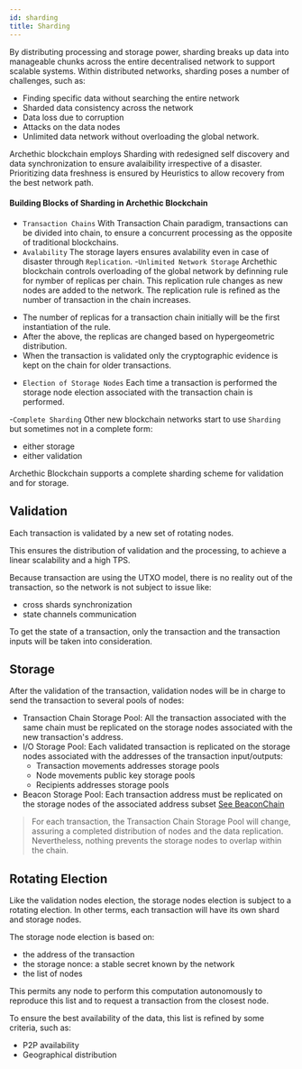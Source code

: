 ```yaml
---
id: sharding
title: Sharding
---
```

By distributing processing and storage power, sharding breaks up data into manageable chunks across the entire decentralised network to support scalable systems.
Within distributed networks, sharding poses a number of challenges, such as: 
* Finding specific data without searching the entire network 
* Sharded data consistency across the network 
* Data loss due to corruption 
* Attacks on the data nodes 
* Unlimited data network without overloading the global network.

Archethic blockchain employs Sharding with redesigned self discovery and data synchronization to ensure avalaibility irrespective of a disaster.
Prioritizing data freshness is ensured by Heuristics to allow recovery from the best network path.




#### Building Blocks of Sharding in Archethic Blockchain
 - ` Transaction Chains `
 With Transaction Chain paradigm, transactions can be divided into chain, to ensure a concurrent processing as the opposite of traditional blockchains.
- `Avalability`
The storage layers ensures avalability even in case of disaster through `Replication`.
-`Unlimited Network Storage`
Archethic blockchain controls overloading of the global network by definning rule for nymber of replicas per chain. 
This replication rule changes as new nodes are added to the network.
The replication rule is refined as the number of transaction in the chain increases.
* The number of replicas for a transaction chain initially will be the first instantiation of the rule.
* After the above, the replicas are changed based on hypergeometric distribution.
* When the transaction is validated only the cryptographic evidence is kept on the chain for older transactions.
- `Election of Storage Nodes`
Each time a transaction is performed the storage node election associated with the transaction chain is performed.

-`Complete Sharding`
Other new blockchain networks start to use `Sharding` but sometimes not in a complete form: 
- either storage
- either validation

Archethic Blockchain supports a complete sharding scheme for validation and for storage.


## Validation

Each transaction is validated by a new set of rotating nodes.

This ensures the distribution of validation and the processing, to achieve a linear scalability and a high TPS.

Because transaction are using the UTXO model, 
there is no reality out of the transaction, so the network is not subject to issue like:

- cross shards synchronization
- state channels communication

To get the state of a transaction, only the transaction and the transaction inputs will be taken into consideration.

## Storage

After the validation of the transaction, validation nodes will be in charge to send the transaction to several pools of nodes:
- Transaction Chain Storage Pool: All the transaction associated with the same chain must be replicated on the storage nodes associated with the new transaction's address.
- I/O Storage Pool: Each validated transaction is replicated on the storage nodes associated with the addresses of the transaction input/outputs:
  - Transaction movements addresses storage pools
  - Node movements public key storage pools
  - Recipients addresses storage pools
- Beacon Storage Pool: Each transaction address must be replicated on the storage nodes of the associated address subset [See BeaconChain](/learn/sharding/beacon-chain)

> For each transaction, the Transaction Chain Storage Pool will change, assuring a completed distribution of nodes and the data replication. Nevertheless, nothing prevents the storage nodes to overlap within the chain.

## Rotating Election

Like the validation nodes election, the storage nodes election is subject to a rotating election.
In other terms, each transaction will have its own shard and storage nodes.

The storage node election is based on:
- the address of the transaction
- the storage nonce: a stable secret known by the network
- the list of nodes

This permits any node to perform this computation autonomously to reproduce this list and to request a transaction from the closest node.

To ensure the best availability of the data, this list is refined by some criteria, such as:
- P2P availability
- Geographical distribution

